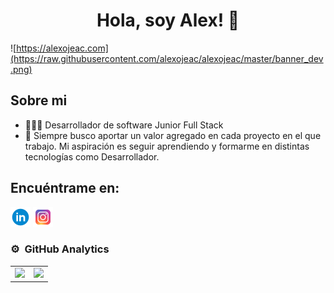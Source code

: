 <div align="center">
  <h1 align="center"> Hola, soy Alex! 👋</h1>
</div>

![https://alexojeac.com](https://raw.githubusercontent.com/alexojeac/alexojeac/master/banner_dev.png)

## Sobre mi
- 🧑🏻‍💻 Desarrollador de software Junior Full Stack
- 🎯 Siempre busco aportar un valor agregado en cada proyecto en el que trabajo. Mi aspiración es seguir aprendiendo y formarme en distintas tecnologías como Desarrollador.

## Encuéntrame en:
[![LinkedIn](https://raw.githubusercontent.com/alexojeac/alexojeac/master/linkedin32.png)](https://www.linkedin.com/in/alexojea/)  [![Instagram](https://raw.githubusercontent.com/alexojeac/alexojeac/master/instagram32.png)](https://www.instagram.com/alexojea_/)

### ⚙️ &nbsp;GitHub Analytics
<table>
  <tr>
    <td>
      <a href="https://github.com/alexojeac">
        <img height="180em" src="https://github-readme-stats-eight-theta.vercel.app/api?username=alexojeac&show_icons=true&theme=algolia&include_all_commits=true&count_private=true"/>
      </a>
    </td>
    <td>
      <a href="https://github.com/alexojeac">
        <img height="180em" src="https://github-readme-stats-eight-theta.vercel.app/api/top-langs/?username=alexojeac&layout=compact&langs_count=8&theme=algolia"/>
      </a>
    </td>
  </tr>
</table>

